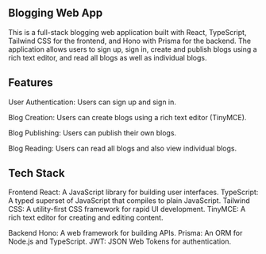 ## Blogging Web App
This is a full-stack blogging web application built with React, TypeScript, Tailwind CSS for the frontend, and Hono with Prisma for the backend. The application allows users to sign up, sign in, create and publish blogs using a rich text editor, and read all blogs as well as individual blogs.

## Features
User Authentication: Users can sign up and sign in.

Blog Creation: Users can create blogs using a rich text editor (TinyMCE).

Blog Publishing: Users can publish their own blogs.

Blog Reading: Users can read all blogs and also view individual blogs.

## Tech Stack
Frontend
React: A JavaScript library for building user interfaces.
TypeScript: A typed superset of JavaScript that compiles to plain JavaScript.
Tailwind CSS: A utility-first CSS framework for rapid UI development.
TinyMCE: A rich text editor for creating and editing content.

Backend
Hono: A web framework for building APIs.
Prisma: An ORM for Node.js and TypeScript.
JWT: JSON Web Tokens for authentication.
